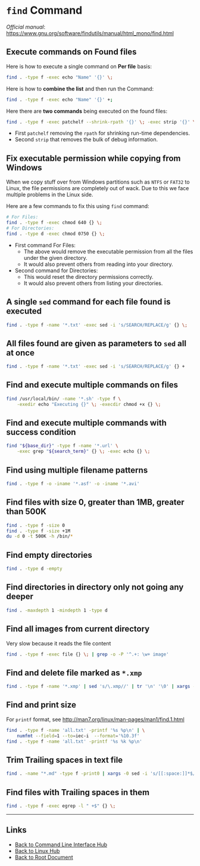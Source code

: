 # `find` Command

*Official manual*: <https://www.gnu.org/software/findutils/manual/html_mono/find.html>

## Execute commands on Found files

Here is how to execute a single command on **Per file** basis:

```sh
find . -type f -exec echo "Name" '{}' \;
```

Here is how to **combine the list** and then run the Command:

```sh
find . -type f -exec echo "Name" '{}' +;
```

Here there are **two commands** being executed on the found files:

```sh
find . -type f -exec patchelf --shrink-rpath '{}' \; -exec strip '{}' \; 2>/dev/null
```
- First `patchelf` removing the `rpath` for shrinking run-time dependencies.
- Second `strip` that removes the bulk of debug information.

## Fix executable permission while copying from Windows

When we copy stuff over from Windows partitions such as `NTFS` or `FAT32` to Linux, the file permissions are completely out of wack. Due to this we face multiple problems in the Linux side.

Here are a few commands to fix this using `find` command:

```sh
# For Files:
find . -type f -exec chmod 640 {} \;
# For Directories:
find . -type d -exec chmod 0750 {} \;
```

- First command For Files:
    - The above would remove the executable permission from all the files under the given directory.
    - It would also prevent others from reading into your directory.
- Second command for Directories:
    - This would reset the directory permissions correctly.
    - It would also prevent others from listing your directories.

## A single `sed` command for each file found is executed

```sh
find . -type f -name '*.txt' -exec sed -i 's/SEARCH/REPLACE/g' {} \;
```

## All files found are given as parameters to `sed` all at once

```sh
find . -type f -name '*.txt' -exec sed -i 's/SEARCH/REPLACE/g' {} +
```

## Find and execute multiple commands on files

```sh
find /usr/local/bin/ -name '*.sh' -type f \
    -exedir echo "Executing {}" \; -execdir chmod +x {} \;
```

## Find and execute multiple commands with success condition

```sh
find "${base_dir}" -type f -name '*.url' \
    -exec grep "${search_term}" {} \; -exec echo {} \;
```

## Find using multiple filename patterns

```sh
find . -type f -o -iname '*.asf' -o -iname '*.avi'
```

## Find files with size 0, greater than 1MB, greater than 500K

```sh
find . -type f -size 0
find . -type f -size +1M
du -d 0 -t 500K -h /bin/*
```

## Find empty directories

```sh
find . -type d -empty
```

## Find directories in directory only not going any deeper

```sh
find . -maxdepth 1 -mindepth 1 -type d
```

## Find all images from current directory

Very slow because it reads the file content

```sh
find . -type f -exec file {} \; | grep -o -P '^.+: \w+ image'
```

## Find and delete file marked as `*.xmp`

```sh
find . -type f -name '*.xmp' | sed 's/\.xmp//' | tr '\n' '\0' | xargs -0 rm -f "{}"
```

## Find and print size

For `printf` format, see <http://man7.org/linux/man-pages/man1/find.1.html>

```sh
find . -type f -name 'all.txt' -printf '%s %p\n' | \
    numfmt --field=1 --to=iec-i  --format='%10.3f'
find . -type f -name 'all.txt' -printf '%s %k %p\n'
```

## Trim Trailing spaces in text file

```bash
find . -name "*.md" -type f -print0 | xargs -0 sed -i 's/[[:space:]]*$//'
```

## Find files with Trailing spaces in them

```bash
find . -type f -exec egrep -l " +$" {} \;
```


----
<!-- Footer Begins Here -->
## Links

- [Back to Command Line Interface Hub](./README.md)
- [Back to Linux Hub](../README.md)
- [Back to Root Document](../../README.md)

